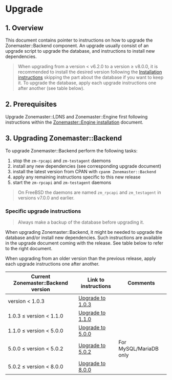# Upgrade

## 1. Overview

This document contains pointer to instructions on how to upgrade the
Zonemaster::Backend component. An upgrade usually consist of an upgrade script
to upgrade the database, and instructions to install new dependencies.

> When upgrading from a version < v6.2.0 to a version ≥ v8.0.0, it is
> recommended to install the desired version following the [Installation
> instructions] skipping the part about the database if you want to keep it. To
> upgrade the database, apply each upgrade instructions one after another (see
> table below).

## 2. Prerequisites

Upgrade Zonemaster::LDNS and Zonemaster::Engine first following instructions
within the [Zonemaster::Engine installation] document.

## 3. Upgrading Zonemaster::Backend

To upgrade Zonemaster::Backend perform the following tasks:

  1. stop the `zm-rpcapi` and `zm-testagent` daemons
  2. install any new dependencies (see corresponding upgrade document)
  3. install the latest version from CPAN with `cpanm Zonemaster::Backend`
  4. apply any remaining instructions specific to this new release
  5. start the `zm-rpcapi` and `zm-testagent` daemons

> On FreeBSD the daemons are named `zm_rpcapi` and `zm_testagent` in versions
> v7.0.0 and earlier.


### Specific upgrade instructions

> Always make a backup of the database before upgrading it.

When upgrading Zonemaster::Backend, it might be needed to upgrade the database
and/or install new dependencies. Such instructions are available in the upgrade
document coming with the release. See table below to refer to the right
document.

When upgrading from an older version than the previous release, apply each
upgrade instructions one after another.

Current Zonemaster::Backend version | Link to instructions | Comments
------------------------------------|----------------------|-----------------------
 version < 1.0.3                    | [Upgrade to 1.0.3]   |
 1.0.3 ≤ version < 1.1.0            | [Upgrade to 1.1.0]   |
 1.1.0 ≤ version < 5.0.0            | [Upgrade to 5.0.0]   |
 5.0.0 ≤ version < 5.0.2            | [Upgrade to 5.0.2]   | For MySQL/MariaDB only
 5.0.2 ≤ version < 8.0.0            | [Upgrade to 8.0.0]   |


[Installation instructions]: Installation.md
[Upgrade to 1.0.3]:  upgrade/upgrade_zonemaster_backend_ver_1.0.3.md
[Upgrade to 1.1.0]:  upgrade/upgrade_zonemaster_backend_ver_1.1.0.md
[Upgrade to 5.0.0]:  upgrade/upgrade_zonemaster_backend_ver_5.0.0.md
[Upgrade to 5.0.2]:  upgrade/upgrade_zonemaster_backend_ver_5.0.2.md
[Upgrade to 8.0.0]:  upgrade/upgrade_zonemaster_backend_ver_8.0.0.md
[Zonemaster::Engine installation]: https://github.com/zonemaster/zonemaster-engine/blob/master/docs/Installation.md
